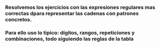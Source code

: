 ### Resolvemos los ejercicios con las expresiones regulares mas correctas dpara representar las cadenas con patrones concretos.  
### Para ello uso lo tipico: dígitos, rangos, repeticiones y combinaciones, todo siguiendo las reglas de la tabla
